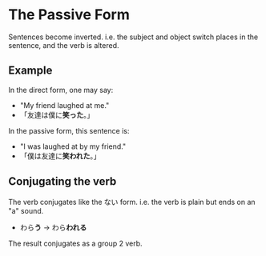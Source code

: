 The Passive Form
================

Sentences become inverted. i.e. the subject and object switch places
in the sentence, and the verb is altered.

Example
-------

In the direct form, one may say:

- "My friend laughed at me."
- 「友達は僕に**笑った**。」

In the passive form, this sentence is:

- "I was laughed at by my friend."
- 「僕は友達に**笑われた**。」

Conjugating the verb
--------------------

The verb conjugates like the ない form. i.e. the verb is plain but ends
on an "a" sound.

- わら**う** → わら**われる**

The result conjugates as a group 2 verb.

